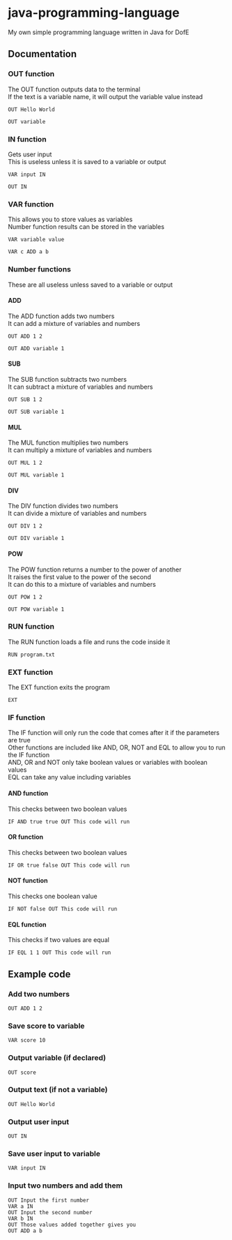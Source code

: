 # java-programming-language
My own simple programming language written in Java for DofE

## Documentation
### OUT function
The OUT function outputs data to the terminal\
If the text is a variable name, it will output the variable value instead
```
OUT Hello World
```
```
OUT variable
```

### IN function
Gets user input\
This is useless unless it is saved to a variable or output
```
VAR input IN
```
```
OUT IN
```

### VAR function
This allows you to store values as variables\
Number function results can be stored in the variables
```
VAR variable value
```
```
VAR c ADD a b
```

### Number functions
These are all useless unless saved to a variable or output
#### ADD
The ADD function adds two numbers\
It can add a mixture of variables and numbers
```
OUT ADD 1 2
```
```
OUT ADD variable 1
```

#### SUB
The SUB function subtracts two numbers\
It can subtract a mixture of variables and numbers
```
OUT SUB 1 2
```
```
OUT SUB variable 1
```

#### MUL
The MUL function multiplies two numbers\
It can multiply a mixture of variables and numbers
```
OUT MUL 1 2
```
```
OUT MUL variable 1
```

#### DIV
The DIV function divides two numbers\
It can divide a mixture of variables and numbers
```
OUT DIV 1 2
```
```
OUT DIV variable 1
```

#### POW
The POW function returns a number to the power of another\
It raises the first value to the power of the second\
It can do this to a mixture of variables and numbers
```
OUT POW 1 2
```
```
OUT POW variable 1
```

### RUN function
The RUN function loads a file and runs the code inside it
```
RUN program.txt
```

### EXT function
The EXT function exits the program
```
EXT
```

### IF function
The IF function will only run the code that comes after it if the parameters are true\
Other functions are included like AND, OR, NOT and EQL to allow you to run the IF function\
AND, OR and NOT only take boolean values or variables with boolean values\
EQL can take any value including variables

#### AND function
This checks between two boolean values
```
IF AND true true OUT This code will run
```

#### OR function
This checks between two boolean values
```
IF OR true false OUT This code will run
```

#### NOT function
This checks one boolean value
```
IF NOT false OUT This code will run
```

#### EQL function
This checks if two values are equal
```
IF EQL 1 1 OUT This code will run
```

## Example code
### Add two numbers
```
OUT ADD 1 2
```

### Save score to variable
```
VAR score 10
```

### Output variable (if declared)
```
OUT score
```

### Output text (if not a variable)
```
OUT Hello World
```

### Output user input
```
OUT IN
```

### Save user input to variable
```
VAR input IN
```

### Input two numbers and add them
```
OUT Input the first number
VAR a IN
OUT Input the second number
VAR b IN
OUT Those values added together gives you
OUT ADD a b
```